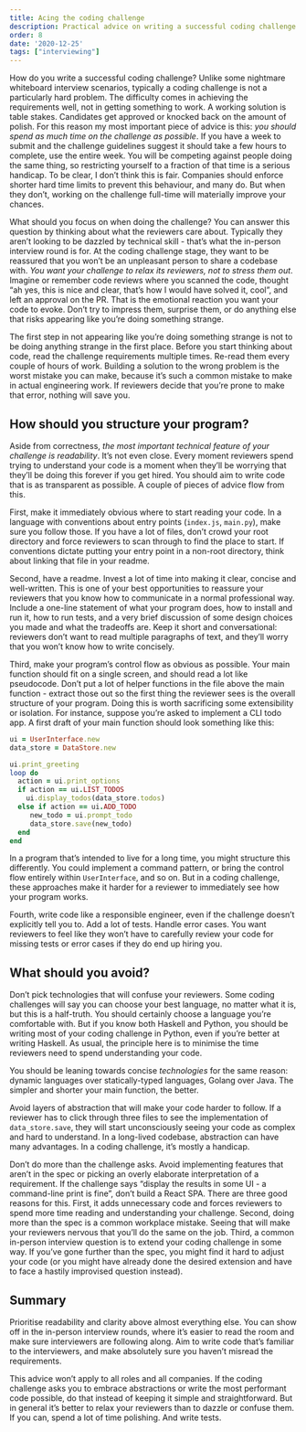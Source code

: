 ```yaml
---
title: Acing the coding challenge
description: Practical advice on writing a successful coding challenge
order: 8
date: '2020-12-25'
tags: ["interviewing"]
---
```


How do you write a successful coding challenge? Unlike some nightmare whiteboard interview scenarios, typically a coding challenge is not a particularly hard problem. The difficulty comes in achieving the requirements well, not in getting something to work. A working solution is table stakes. Candidates get approved or knocked back on the amount of polish. For this reason my most important piece of advice is this: *you should spend as much time on the challenge as possible*. If you have a week to submit and the challenge guidelines suggest it should take a few hours to complete, use the entire week. You will be competing against people doing the same thing, so restricting yourself to a fraction of that time is a serious handicap. To be clear, I don’t think this is fair. Companies should enforce shorter hard time limits to prevent this behaviour, and many do. But when they don’t, working on the challenge full-time will materially improve your chances.

What should you focus on when doing the challenge? You can answer this question by thinking about what the reviewers care about. Typically they aren’t looking to be dazzled by technical skill - that’s what the in-person interview round is for. At the coding challenge stage, they want to be reassured that you won’t be an unpleasant person to share a codebase with. *You want your challenge to relax its reviewers, not to stress them out*. Imagine or remember code reviews where you scanned the code, thought “ah yes, this is nice and clear, that’s how I would have solved it, cool”, and left an approval on the PR. That is the emotional reaction you want your code to evoke. Don’t try to impress them, surprise them, or do anything else that risks appearing like you’re doing something strange.

The first step in not appearing like you’re doing something strange is not to be doing anything strange in the first place. Before you start thinking about code, read the challenge requirements multiple times. Re-read them every couple of hours of work. Building a solution to the wrong problem is the worst mistake you can make, because it’s such a common mistake to make in actual engineering work. If reviewers decide that you’re prone to make that error, nothing will save you.

## How should you structure your program?

Aside from correctness, *the most important technical feature of your challenge is readability*. It’s not even close. Every moment reviewers spend trying to understand your code is a moment when they’ll be worrying that they’ll be doing this forever if you get hired. You should aim to write code that is as transparent as possible. A couple of pieces of advice flow from this.

First, make it immediately obvious where to start reading your code. In a language with conventions about entry points (`index.js`, `main.py`), make sure you follow those. If you have a lot of files, don’t crowd your root directory and force reviewers to scan through to find the place to start. If conventions dictate putting your entry point in a non-root directory, think about linking that file in your readme.

Second, have a readme. Invest a lot of time into making it clear, concise and well-written. This is one of your best opportunities to reassure your reviewers that you know how to communicate in a normal professional way. Include a one-line statement of what your program does, how to install and run it, how to run tests, and a very brief discussion of some design choices you made and what the tradeoffs are. Keep it short and conversational: reviewers don’t want to read multiple paragraphs of text, and they’ll worry that you won’t know how to write concisely.

Third, make your program’s control flow as obvious as possible. Your main function should fit on a single screen, and should read a lot like pseudocode. Don’t put a lot of helper functions in the file above the main   function - extract those out so the first thing the reviewer sees is the overall structure of your program. Doing this is worth sacrificing some extensibility or isolation. For instance, suppose you’re asked to implement a CLI todo app. A first draft of your main function should look something like this:

```ruby
ui = UserInterface.new
data_store = DataStore.new

ui.print_greeting
loop do
  action = ui.print_options
  if action == ui.LIST_TODOS
    ui.display_todos(data_store.todos)
  else if action == ui.ADD_TODO
     new_todo = ui.prompt_todo
     data_store.save(new_todo)
  end
end
```

In a program that’s intended to live for a long time, you might structure this differently. You could implement a command pattern, or bring the control flow entirely within `UserInterface`, and so on. But in a coding challenge, these approaches make it harder for a reviewer to immediately see how your program works.

Fourth, write code like a responsible engineer, even if the challenge doesn’t explicitly tell you to. Add a lot of tests. Handle error cases. You want reviewers to feel like they won’t have to carefully review your code for missing tests or error cases if they do end up hiring you.

## What should you avoid?
Don’t pick technologies that will confuse your reviewers. Some coding challenges will say you can choose your best language, no matter what it is, but this is a half-truth. You should certainly choose a language you’re comfortable with. But if you know both Haskell and Python, you should be writing most of your coding challenge in Python, even if you’re better at writing Haskell. As usual, the principle here is to minimise the time reviewers need to spend understanding your code.

You should be leaning towards concise _technologies_ for the same reason: dynamic languages over statically-typed languages, Golang over Java. The simpler and shorter your main function, the better.

Avoid layers of abstraction that will make your code harder to follow. If a reviewer has to click through three files to see the implementation of `data_store.save`, they will start unconsciously seeing your code as complex and hard to understand. In a long-lived codebase, abstraction can have many advantages. In a coding challenge, it’s mostly a handicap.

Don’t do more than the challenge asks. Avoid implementing features that aren’t in the spec or picking an overly elaborate interpretation of a requirement. If the challenge says “display the results in some UI - a command-line print is fine”, don’t build a React SPA. There are three good reasons for this. First, it adds unnecessary code and forces reviewers to spend more time reading and understanding your challenge. Second, doing more than the spec is a common workplace mistake. Seeing that will make your reviewers nervous that you’ll do the same on the job. Third, a common in-person interview question is to extend your coding challenge in some way. If you’ve gone further than the spec, you might find it hard to adjust your code (or you might have already done the desired extension and have to face a hastily improvised question instead).

## Summary
Prioritise readability and clarity above almost everything else. You can show off in the in-person interview rounds, where it’s easier to read the room and make sure interviewers are following along. Aim to write code that’s familiar to the interviewers, and make absolutely sure you haven’t misread the requirements.

This advice won’t apply to all roles and all companies. If the coding challenge asks you to embrace abstractions or write the most performant code possible, do that instead of keeping it simple and straightforward. But in general it’s better to relax your reviewers than to dazzle or confuse them. If you can, spend a lot of time polishing. And write tests.



